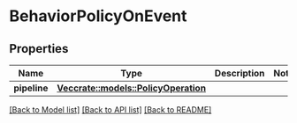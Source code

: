 # BehaviorPolicyOnEvent

## Properties

Name | Type | Description | Notes
------------ | ------------- | ------------- | -------------
**pipeline** | [**Vec<crate::models::PolicyOperation>**](PolicyOperation.md) |  | 

[[Back to Model list]](../README.md#documentation-for-models) [[Back to API list]](../README.md#documentation-for-api-endpoints) [[Back to README]](../README.md)


